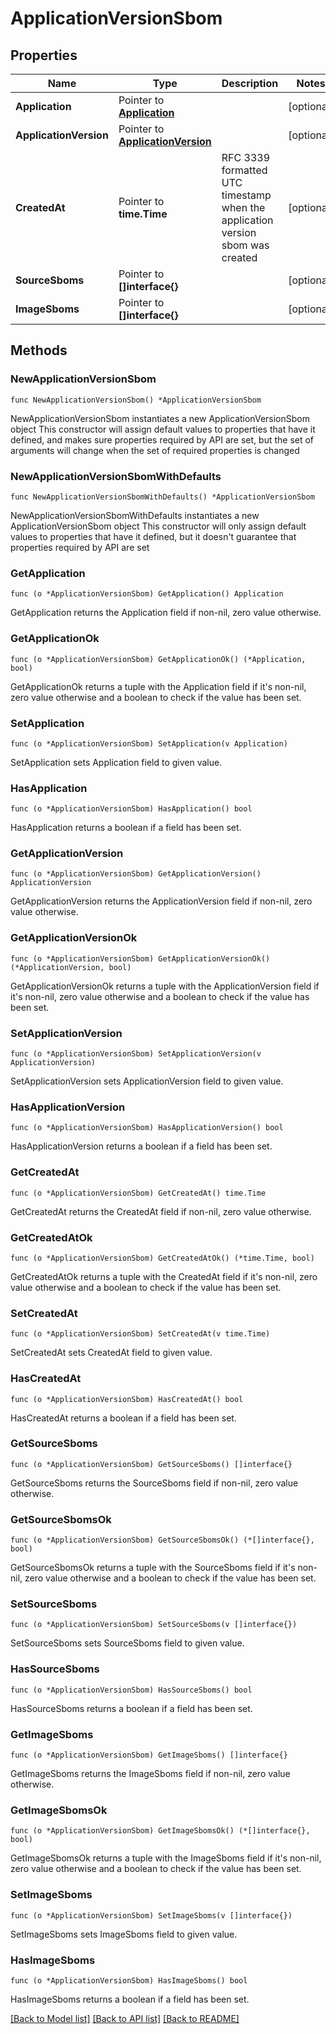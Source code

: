 # ApplicationVersionSbom

## Properties

Name | Type | Description | Notes
------------ | ------------- | ------------- | -------------
**Application** | Pointer to [**Application**](Application.md) |  | [optional] 
**ApplicationVersion** | Pointer to [**ApplicationVersion**](ApplicationVersion.md) |  | [optional] 
**CreatedAt** | Pointer to **time.Time** | RFC 3339 formatted UTC timestamp when the application version sbom was created | [optional] 
**SourceSboms** | Pointer to **[]interface{}** |  | [optional] 
**ImageSboms** | Pointer to **[]interface{}** |  | [optional] 

## Methods

### NewApplicationVersionSbom

`func NewApplicationVersionSbom() *ApplicationVersionSbom`

NewApplicationVersionSbom instantiates a new ApplicationVersionSbom object
This constructor will assign default values to properties that have it defined,
and makes sure properties required by API are set, but the set of arguments
will change when the set of required properties is changed

### NewApplicationVersionSbomWithDefaults

`func NewApplicationVersionSbomWithDefaults() *ApplicationVersionSbom`

NewApplicationVersionSbomWithDefaults instantiates a new ApplicationVersionSbom object
This constructor will only assign default values to properties that have it defined,
but it doesn't guarantee that properties required by API are set

### GetApplication

`func (o *ApplicationVersionSbom) GetApplication() Application`

GetApplication returns the Application field if non-nil, zero value otherwise.

### GetApplicationOk

`func (o *ApplicationVersionSbom) GetApplicationOk() (*Application, bool)`

GetApplicationOk returns a tuple with the Application field if it's non-nil, zero value otherwise
and a boolean to check if the value has been set.

### SetApplication

`func (o *ApplicationVersionSbom) SetApplication(v Application)`

SetApplication sets Application field to given value.

### HasApplication

`func (o *ApplicationVersionSbom) HasApplication() bool`

HasApplication returns a boolean if a field has been set.

### GetApplicationVersion

`func (o *ApplicationVersionSbom) GetApplicationVersion() ApplicationVersion`

GetApplicationVersion returns the ApplicationVersion field if non-nil, zero value otherwise.

### GetApplicationVersionOk

`func (o *ApplicationVersionSbom) GetApplicationVersionOk() (*ApplicationVersion, bool)`

GetApplicationVersionOk returns a tuple with the ApplicationVersion field if it's non-nil, zero value otherwise
and a boolean to check if the value has been set.

### SetApplicationVersion

`func (o *ApplicationVersionSbom) SetApplicationVersion(v ApplicationVersion)`

SetApplicationVersion sets ApplicationVersion field to given value.

### HasApplicationVersion

`func (o *ApplicationVersionSbom) HasApplicationVersion() bool`

HasApplicationVersion returns a boolean if a field has been set.

### GetCreatedAt

`func (o *ApplicationVersionSbom) GetCreatedAt() time.Time`

GetCreatedAt returns the CreatedAt field if non-nil, zero value otherwise.

### GetCreatedAtOk

`func (o *ApplicationVersionSbom) GetCreatedAtOk() (*time.Time, bool)`

GetCreatedAtOk returns a tuple with the CreatedAt field if it's non-nil, zero value otherwise
and a boolean to check if the value has been set.

### SetCreatedAt

`func (o *ApplicationVersionSbom) SetCreatedAt(v time.Time)`

SetCreatedAt sets CreatedAt field to given value.

### HasCreatedAt

`func (o *ApplicationVersionSbom) HasCreatedAt() bool`

HasCreatedAt returns a boolean if a field has been set.

### GetSourceSboms

`func (o *ApplicationVersionSbom) GetSourceSboms() []interface{}`

GetSourceSboms returns the SourceSboms field if non-nil, zero value otherwise.

### GetSourceSbomsOk

`func (o *ApplicationVersionSbom) GetSourceSbomsOk() (*[]interface{}, bool)`

GetSourceSbomsOk returns a tuple with the SourceSboms field if it's non-nil, zero value otherwise
and a boolean to check if the value has been set.

### SetSourceSboms

`func (o *ApplicationVersionSbom) SetSourceSboms(v []interface{})`

SetSourceSboms sets SourceSboms field to given value.

### HasSourceSboms

`func (o *ApplicationVersionSbom) HasSourceSboms() bool`

HasSourceSboms returns a boolean if a field has been set.

### GetImageSboms

`func (o *ApplicationVersionSbom) GetImageSboms() []interface{}`

GetImageSboms returns the ImageSboms field if non-nil, zero value otherwise.

### GetImageSbomsOk

`func (o *ApplicationVersionSbom) GetImageSbomsOk() (*[]interface{}, bool)`

GetImageSbomsOk returns a tuple with the ImageSboms field if it's non-nil, zero value otherwise
and a boolean to check if the value has been set.

### SetImageSboms

`func (o *ApplicationVersionSbom) SetImageSboms(v []interface{})`

SetImageSboms sets ImageSboms field to given value.

### HasImageSboms

`func (o *ApplicationVersionSbom) HasImageSboms() bool`

HasImageSboms returns a boolean if a field has been set.


[[Back to Model list]](../README.md#documentation-for-models) [[Back to API list]](../README.md#documentation-for-api-endpoints) [[Back to README]](../README.md)


